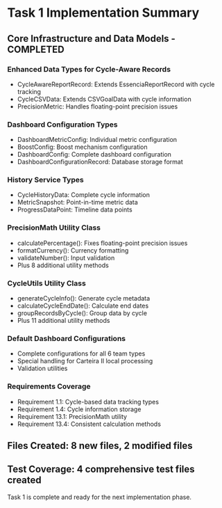 # Task 1 Implementation Summary

## Core Infrastructure and Data Models - COMPLETED

### Enhanced Data Types for Cycle-Aware Records
- CycleAwareReportRecord: Extends EssenciaReportRecord with cycle tracking
- CycleCSVData: Extends CSVGoalData with cycle information
- PrecisionMetric: Handles floating-point precision issues

### Dashboard Configuration Types
- DashboardMetricConfig: Individual metric configuration
- BoostConfig: Boost mechanism configuration  
- DashboardConfig: Complete dashboard configuration
- DashboardConfigurationRecord: Database storage format

### History Service Types
- CycleHistoryData: Complete cycle information
- MetricSnapshot: Point-in-time metric data
- ProgressDataPoint: Timeline data points

### PrecisionMath Utility Class
- calculatePercentage(): Fixes floating-point precision issues
- formatCurrency(): Currency formatting
- validateNumber(): Input validation
- Plus 8 additional utility methods

### CycleUtils Utility Class  
- generateCycleInfo(): Generate cycle metadata
- calculateCycleEndDate(): Calculate end dates
- groupRecordsByCycle(): Group data by cycle
- Plus 11 additional utility methods

### Default Dashboard Configurations
- Complete configurations for all 6 team types
- Special handling for Carteira II local processing
- Validation utilities

### Requirements Coverage
- Requirement 1.1: Cycle-based data tracking types
- Requirement 1.4: Cycle information storage
- Requirement 13.1: PrecisionMath utility
- Requirement 13.4: Consistent calculation methods

## Files Created: 8 new files, 2 modified files
## Test Coverage: 4 comprehensive test files created

Task 1 is complete and ready for the next implementation phase.